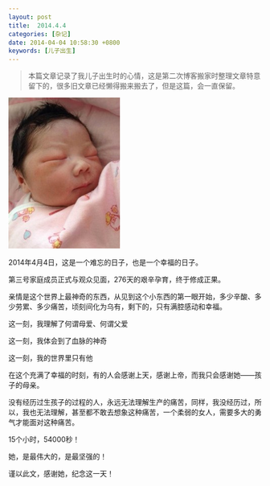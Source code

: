 ```yaml
---
layout: post
title:  2014.4.4
categories: [杂记]
date: 2014-04-04 10:58:30 +0800
keywords: [儿子出生]
---
```


>本篇文章记录了我儿子出生时的心情，这是第二次博客搬家时整理文章特意留下的，很多旧文章已经懒得搬来搬去了，但是这篇，会一直保留。

<img src="/images/posts/2014-04-04-baby-son.jpg" alt="Baby" />

2014年4月4日，这是一个难忘的日子，也是一个幸福的日子。

第三号家庭成员正式与观众见面，276天的艰辛孕育，终于修成正果。

亲情是这个世界上最神奇的东西，从见到这个小东西的第一眼开始，多少辛酸、多少劳累、多少痛苦，顷刻间化为乌有，剩下的，只有满腔感动和幸福。

这一刻，我理解了何谓母爱、何谓父爱

这一刻，我体会到了血脉的神奇

这一刻，我的世界里只有他

在这个充满了幸福的时刻，有的人会感谢上天，感谢上帝，而我只会感谢她——孩子的母亲。

没有经历过生孩子的过程的人，永远无法理解生产的痛苦，同样，我没经历过，所以，我也无法理解，甚至都不敢去想象这种痛苦，一个柔弱的女人，需要多大的勇气才能面对这种痛苦。

15个小时，54000秒！

她，是最伟大的，是最坚强的！

谨以此文，感谢她，纪念这一天！